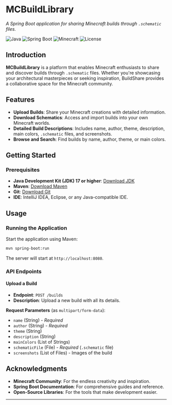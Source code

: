 # MCBuildLibrary

*A Spring Boot application for sharing Minecraft builds through `.schematic` files.*

![Java](https://img.shields.io/badge/Java-ED8B00?style=flat-square&logo=java&logoColor=white)
![Spring Boot](https://img.shields.io/badge/SpringBoot-6DB33F?style=flat-square&logo=springboot&logoColor=white)
![Minecraft](https://img.shields.io/badge/Minecraft-62B47A?style=flat-square&logo=minecraft&logoColor=white)
![License](https://img.shields.io/badge/License-MIT-blue.svg)

## Introduction

**MCBuildLibrary** is a platform that enables Minecraft enthusiasts to share and discover builds through `.schematic` files. Whether you're showcasing your architectural masterpieces or seeking inspiration, BuildShare provides a collaborative space for the Minecraft community.

## Features

- **Upload Builds**: Share your Minecraft creations with detailed information.
- **Download Schematics**: Access and import builds into your own Minecraft worlds.
- **Detailed Build Descriptions**: Includes name, author, theme, description, main colors, `.schematic` files, and screenshots.
- **Browse and Search**: Find builds by name, author, theme, or main colors.

## Getting Started

### Prerequisites

- **Java Development Kit (JDK) 17 or higher**: [Download JDK](https://www.oracle.com/java/technologies/javase-jdk11-downloads.html)
- **Maven**: [Download Maven](https://maven.apache.org/download.cgi)
- **Git**: [Download Git](https://git-scm.com/downloads)
- **IDE**: IntelliJ IDEA, Eclipse, or any Java-compatible IDE.

## Usage

### Running the Application

Start the application using Maven:

```bash
mvn spring-boot:run
```

The server will start at `http://localhost:8080`.

### API Endpoints

#### Upload a Build

- **Endpoint**: `POST /builds`
- **Description**: Upload a new build with all its details.

**Request Parameters** (as `multipart/form-data`):

- `name` (String) - *Required*
- `author` (String) - *Required*
- `theme` (String)
- `description` (String)
- `mainColors` (List of Strings)
- `schematicFile` (File) - *Required* (`.schematic` file)
- `screenshots` (List of Files) - Images of the build

## Acknowledgments

- **Minecraft Community**: For the endless creativity and inspiration.
- **Spring Boot Documentation**: For comprehensive guides and reference.
- **Open-Source Libraries**: For the tools that make development easier.

---
